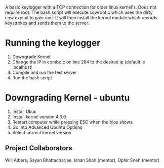 ﻿A basic keylogger with a TCP connection for older linux kernel's.
Does not require root.
The bash script will execute cowroot.c which uses the dirty cow exploit to gain root. It will then install the kernel module which records keystrokes and sends them to the server.

# Running the keylogger
1. Downgrade Kernel
2. Change the IP in combo.c on line 264 to the desired ip (default is localhost)
2. Compile and run the test server
3. Run the bash script

# Downgrading Kernel - ubuntu
1. Install Ukuu
2. Install kernel version 4.3.0
3. Restart computer while pressing ESC when the bios shows
4. Go into Advanced Ubuntu Options
5. Select correct kernel version 

## Project Collaborators
Will Albers, Sayan Bhattacharjee, Ishan Shah (mentor), Ophir Sneh (mentor)
